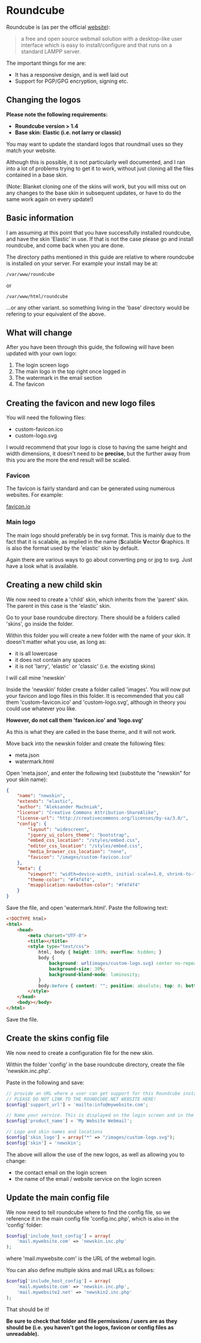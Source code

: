 # Roundcube

Roundcube is (as per the official [website](https://roundcube.net/)):

> a free and open source webmail solution with a desktop-like user interface which is easy to install/configure and that runs on a standard LAMPP server.

The important things for me are:

- It has a responsive design, and is well laid out
- Support for PGP/GPG encryption, signing etc.

## Changing the logos

**Please note the following requirements:**
- **Roundcube version > 1.4**
- **Base skin: Elastic (i.e. not larry or classic)**

You may want to update the standard logos that roundmail uses so they match your website.

Although this is possible, it is not particularly well documented, and I ran into a lot of problems trying to get it to work,
without just cloning all the files contained in a base skin.

(Note: Blanket cloning one of the skins will work, but you will miss out on any changes to the base skin in subsequent updates, or
have to do the same work again on every update!)

## Basic information

I am assuming at this point that you have successfully installed roundcube, and have the skin 'Elastic' in use. If that is not the 
case please go and install roundcube, and come back when you are done.

The directory paths mentioned in this guide are relative to where roundcube is installed on your server. For example your install
may be at:

	/var/www/roundcube

or

	/var/www/html/roundcube

...or any other variant. so something living in the 'base' directory would be refering to your equivalent of the above.

## What will change

After you have been through this guide, the following will have been updated with your own logo:

1) The login screen logo
2) The main logo in the top right once logged in
3) The watermark in the email section
4) The favicon

## Creating the favicon and new logo files

You will need the following files:

- custom-favicon.ico
- custom-logo.svg

I would recommend that your logo is close to having the same height and width dimensions, it doesn't need to be **precise**, 
but the further away from this you are the more the end result will be scaled. 

### Favicon

The favicon is fairly standard and can be generated using numerous websites. For example:

[favicon.io](https://favicon.io/favicon-converter/)

### Main logo

The main logo should preferably be in svg format. This is mainly due to the fact that it is scalable, as implied in the name (**S**calable **V**ector **G**raphics.
It is also the format used by the 'elastic' skin by default.

Again there are various ways to go about converting png or jpg to svg. Just have a look what is available.

## Creating a new child skin

We now need to create a 'child' skin, which inherits from the 'parent' skin. The parent in this case is the 'elastic' skin.

Go to your base roundcube directory. There should be a folders called 'skins', go inside the folder.

Within this folder you will create a new folder with the name of your skin. It doesn't matter what you use, as long as:

- it is all lowercase
- it does not contain any spaces
- it is not 'larry', 'elastic' or 'classic' (i.e. the existing skins)

I will call mine 'newskin'

Inside the 'newskin' folder create a folder called 'images'. You will now put your favicon and logo files in this folder. It is recommended that
you call them 'custom-favicon.ico' and 'custom-logo.svg', although in theory you could use whatever you like.

**However, do not call them 'favicon.ico' and 'logo.svg'**

As this is what they are called in the base theme, and it will not work.

Move back into the newskin folder and create the following files:

- meta.json
- watermark.html

Open 'meta.json', and enter the following text (substitute the "newskin" for your skin name):

```json
{
	"name": "newskin",
	"extends": "elastic",
	"author": "Aleksander Machniak",
	"license": "Creative Commons Attribution-ShareAlike",
	"license-url": "http://creativecommons.org/licenses/by-sa/3.0/",
	"config": {
		"layout": "widescreen",
		"jquery_ui_colors_theme": "bootstrap",
		"embed_css_location": "/styles/embed.css",
		"editor_css_location": "/styles/embed.css",
		"media_browser_css_location": "none",
		"favicon": "/images/custom-favicon.ico"
	},
	"meta": {
		"viewport": "width=device-width, initial-scale=1.0, shrink-to-fit=no, maximum-scale=1.0",
		"theme-color": "#f4f4f4",
		"msapplication-navbutton-color": "#f4f4f4"
	}
}
```

Save the file, and open 'watermark.html'. Paste the following text:

```html
<!DOCTYPE html>
<html>
	<head>
		<meta charset="UTF-8">
		<title></title>
		<style type="text/css">
			html, body { height: 100%; overflow: hidden; }
			body {
  				background: url(images/custom-logo.svg) center no-repeat #fff;
  				background-size: 30%;
  				background-blend-mode: luminosity;
			}
			body:before { content: ""; position: absolute; top: 0; bottom: 0; left: 0; right: 0; background: rgba(255, 255, 255, .85); }
		</style>
	</head>
	<body></body>
</html>
```

Save the file.

## Create the skins config file

We now need to create a configuration file for the new skin.

Within the folder 'config' in the base roundcube directory, create the file 'newskin.inc.php'.

Paste in the following and save:

```php
// provide an URL where a user can get support for this Roundcube installation
// PLEASE DO NOT LINK TO THE ROUNDCUBE.NET WEBSITE HERE!
$config['support_url'] = 'mailto:info@mywebsite.com';

// Name your service. This is displayed on the login screen and in the window title
$config['product_name'] = 'My Website Webmail';

// Logo and skin names and locations
$config['skin_logo'] = array("*" => "/images/custom-logo.svg");
$config['skin'] = 'newskin';
```

The above will allow the use of the new logos, as well as allowing you to change:

- the contact email on the login screen
- the name of the email / website service on the login screen

## Update the main config file

We now need to tell roundcube where to find the config file, so we reference it in the main config file 'config.inc.php',
which is also in the 'config' folder:

```php
$config['include_host_config'] = array(
	'mail.mywebsite.com' => 'newskin.inc.php'
); 
```

where 'mail.mywebsite.com' is the URL of the webmail login.

You can also define multiple skins and mail URLs as follows:

```php
$config['include_host_config'] = array(
	'mail.mywebsite.com' => 'newskin.inc.php',
	'mail.mywebsite2.net' => 'newskin2.inc.php'
); 
```

That should be it!

**Be sure to check that folder and file permissions / users are as they should be (i.e. you haven't got the logos, favicon or config files as unreadable).**